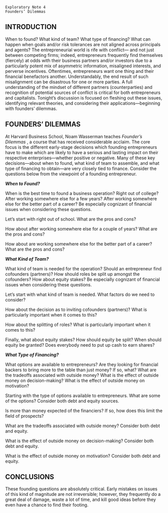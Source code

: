 ```
Exploratory Note 4
Founders’ Dilemmas
```
## INTRODUCTION

When to found? What kind of team? What type of financing? What can happen when goals and/or risk
tolerances are not aligned across principals and agents? The entrepreneurial world is rife with conflict—
and not just between competing firms; indeed, entrepreneurs frequently find themselves (fiercely) at
odds with their business partners and/or investors due to a particularly potent mix of asymmetric
information, misaligned interests, and perverse incentives. Oftentimes, entrepreneurs want one thing
and their financial benefactors another. Understandably, the end result of such misalignment can be
disastrous for one or more parties. A full understanding of the mindset of different partners
(counterparties) and recognition of potential sources of conflict is critical for both entrepreneurs and
capitalists. Tonight’s discussion is focused on fleshing out these issues, identifying relevant theories, and
considering their applications—beginning with founders’ dilemmas.

## FOUNDERS’ DILEMMAS

At Harvard Business School, Noam Wasserman teaches _Founder’s Dilemmas_ , a course that has received
considerable acclaim. The core focus is the different early-stage decisions which founding
entrepreneurs have to make which are likely to have a serious and lasting impact on their respective
enterprises—whether positive or negative. Many of these key decisions—about when to found, what
kind of team to assemble, and what type of financing to obtain—are very closely tied to finance.
Consider the questions below from the viewpoint of a founding entrepreneur.

**_When to Found?_**

When is the best time to found a business operation? Right out of college? After working somewhere
else for a few years? After working somewhere else for the better part of a career? Be especially
cognizant of financial issues when considering these questions.

Let’s start with right out of school. What are the pros and cons?

How about after working somewhere else for a couple of years? What are the pros and cons?

How about are working somewhere else for the better part of a career? What are the pros and cons?


**_What Kind of Team?_**

What kind of team is needed for the operation? Should an entrepreneur find cofounders (partners)?
How should roles be split up amongst the cofounders? How about equity stakes? Be especially
cognizant of financial issues when considering these questions.

Let’s start with what kind of team is needed. What factors do we need to consider?

How about the decision as to inviting cofounders (partners)? What is particularly important when it
comes to this?

How about the splitting of roles? What is particularly important when it comes to this?

Finally, what about equity stakes? How should equity be split? When should equity be granted? Does
everybody need to put up cash to earn shares?

**_What Type of Financing?_**

What options are available to entrepreneurs? Are they looking for financial backers to bring more to the
table than just money? If so, what? What are the tradeoffs associated with outside money? What is
the effect of outside money on decision-making? What is the effect of outside money on motivation?

Starting with the type of options available to entrepreneurs. What are some of the options? Consider
both debt and equity sources.

Is more than money expected of the financiers? If so, how does this limit the field of prospects?


What are the tradeoffs associated with outside money? Consider both debt and equity.

What is the effect of outside money on decision-making? Consider both debt and equity.

What is the effect of outside money on motivation? Consider both debt and equity.

## CONCLUSIONS

These founding questions are absolutely critical. Early mistakes on issues of this kind of magnitude are
not irreversible; however, they frequently do a great deal of damage, waste a lot of time, and kill good
ideas before they even have a chance to find their footing.
